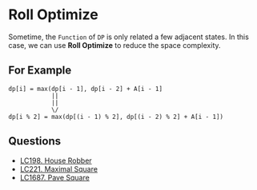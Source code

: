 # Roll Optimize

Sometime, the `Function` of `DP` is only related a few adjacent states. In this case, we can use **Roll Optimize** to reduce the space complexity.

## For Example

```
dp[i] = max(dp[i - 1], dp[i - 2] + A[i - 1]
            ||
            ||
            \/
dp[i % 2] = max(dp[(i - 1) % 2], dp[(i - 2) % 2] + A[i - 1])
```

## Questions

* <a href="LC198HouseRobber.md">LC198. House Robber</a>
* <a href="LC221MaximalSquare.md">LC221. Maximal Square</a>
* <a href="LC1687PaveSquare.md">LC1687. Pave Square</a>

